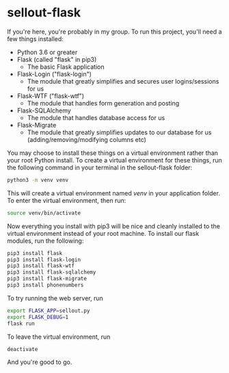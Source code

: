 # sellout-flask

If you're here, you're probably in my group.
To run this project, you'll need a few things installed:
- Python 3.6 or greater
- Flask (called "flask" in pip3)
  * The basic Flask application
- Flask-Login ("flask-login")
  * The module that greatly simplifies and secures user logins/sessions for us
- Flask-WTF ("flask-wtf")
  * The module that handles form generation and posting
- Flask-SQLAlchemy
  * The module that handles database access for us
- Flask-Migrate
  * The module that greatly simplifies updates to our database for us (adding/removing/modifying columns etc)

You may choose to install these things on a virtual environment rather than your root Python install. To create a virtual environment for these things, run the following command in your terminal in the sellout-flask folder: 
```bash
python3 -m venv venv
```
This will create a virtual environment named *venv* in your application folder. To enter the virtual environment, then run:
```bash
source venv/bin/activate
```
Now everything you install with pip3 will be nice and cleanly installed to the virtual environment instead of your root machine. To install our flask modules, run the following:
```bash
pip3 install flask
pip3 install flask-login
pip3 install flask-wtf
pip3 install flask-sqlalchemy
pip3 install flask-migrate
pip3 install phonenumbers
```

To try running the web server, run
```bash
export FLASK_APP=sellout.py
export FLASK_DEBUG=1
flask run
```

To leave the virtual environment, run
```bash
deactivate
```
And you're good to go.
